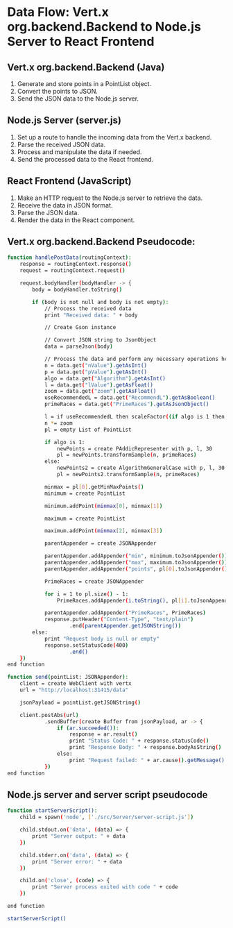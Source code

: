 # Data Flow: Vert.x org.backend.Backend to Node.js Server to React Frontend

## Vert.x org.backend.Backend (Java)

1. Generate and store points in a PointList object.
2. Convert the points to JSON.
3. Send the JSON data to the Node.js server.

## Node.js Server (server.js)

1. Set up a route to handle the incoming data from the Vert.x backend.
2. Parse the received JSON data.
3. Process and manipulate the data if needed.
4. Send the processed data to the React frontend.

## React Frontend (JavaScript)

1. Make an HTTP request to the Node.js server to retrieve the data.
2. Receive the data in JSON format.
3. Parse the JSON data.
4. Render the data in the React component.

## Vert.x org.backend.Backend Pseudocode:
```bash
function handlePostData(routingContext):
    response = routingContext.response()
    request = routingContext.request()

    request.bodyHandler(bodyHandler -> {
        body = bodyHandler.toString()

        if (body is not null and body is not empty):
            // Process the received data
            print "Received data: " + body

            // Create Gson instance

            // Convert JSON string to JsonObject
            data = parseJson(body)

            // Process the data and perform any necessary operations here
            n = data.get("nValue").getAsInt()
            p = data.get("pValue").getAsInt()
            algo = data.get("Algorithm").getAsInt()
            l = data.get("lValue").getAsFloat()
            zoom = data.get("zoom").getAsFloat()
            useRecommendedL = data.get("RecommendL").getAsBoolean()
            primeRaces = data.get("PrimeRaces").getAsJsonObject()

            l = if useRecommendedL then scaleFactor((if algo is 1 then p else p - 1)) else l
            n *= zoom
            pl = empty List of PointList

            if algo is 1:
                newPoints = create PAddicRepresenter with p, l, 30
                pl = newPoints.transformSample(n, primeRaces)
            else:
                newPoints2 = create AlgorithmGeneralCase with p, l, 30
                pl = newPoints2.transformSample(n, primeRaces)

            minmax = pl[0].getMinMaxPoints()
            minimum = create PointList

            minimum.addPoint(minmax[0], minmax[1])

            maximum = create PointList

            maximum.addPoint(minmax[2], minmax[3])

            parentAppender = create JSONAppender

            parentAppender.addAppender("min", minimum.toJsonAppender())
            parentAppender.addAppender("max", maximum.toJsonAppender())
            parentAppender.addAppender("points", pl[0].toJsonAppender())

            PrimeRaces = create JSONAppender

            for i = 1 to pl.size() - 1:
                PrimeRaces.addAppender(i.toString(), pl[i].toJsonAppender())

            parentAppender.addAppender("PrimeRaces", PrimeRaces)
            response.putHeader("Content-Type", "text/plain")
                    .end(parentAppender.getJSONString())
        else:
            print "Request body is null or empty"
            response.setStatusCode(400)
                    .end()
    })
end function

function send(pointList: JSONAppender):
    client = create WebClient with vertx
    url = "http://localhost:31415/data"

    jsonPayload = pointList.getJSONString()

    client.postAbs(url)
            .sendBuffer(create Buffer from jsonPayload, ar -> {
                if (ar.succeeded()):
                    response = ar.result()
                    print "Status Code: " + response.statusCode()
                    print "Response Body: " + response.bodyAsString()
                else:
                    print "Request failed: " + ar.cause().getMessage()
            })
end function
```

## Node.js server and server script pseudocode
```bash
function startServerScript():
    child = spawn('node', ['./src/Server/server-script.js'])

    child.stdout.on('data', (data) => {
        print "Server output: " + data
    })

    child.stderr.on('data', (data) => {
        print "Server error: " + data
    })

    child.on('close', (code) => {
        print "Server process exited with code " + code
    })

end function

startServerScript()
```
